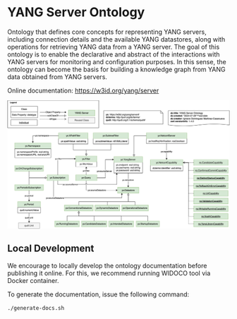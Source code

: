 # YANG Server Ontology

Ontology that defines core concepts for representing YANG servers, including connection details and the available YANG datastores, along with operations for retrieving YANG data from a YANG server. The goal of this ontology is to enable the declarative and abstract of the interactions with YANG servers for monitoring and configuration purposes. In this sense, the ontology can become the basis for building a knowledge graph from YANG data obtained from YANG servers.

Online documentation: https://w3id.org/yang/server

![YANG Server Ontology](diagrams/yang-server.svg)

## Local Development

We encourage to locally develop the ontology documentation before publishing it online. For this, we recommend running WIDOCO tool via Docker container.

To generate the documentation, issue the following command:

```bash
./generate-docs.sh
```
